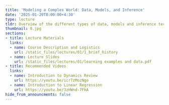 ```yaml
---
title: 'Modeling a Complex World: Data, Models, and Inference'
date: '2025-01-20T8:00:00+4:30'
type: lecture
tldr: Overview of the different types of data, models and inference techniques
thumbnail: 0.jpg
sections:
- title: Lecture Materials
  links:
  - name: Course Description and Logistics
    url: /static_files/lectures/01/1_brief_history
  - name: Lecture Slides
    url: /static_files/lectures/01/learning examples and data.pdf
- title: Recommended Videos
  links:
  - name: Introduction to Dynamics Review
    url: https://youtu.be/icrTzMozNgo
  - name: Introduction to Linear Regression
    url: https://youtu.be/3zHWnd-7FkA
hide_from_announcments: false
---
```


